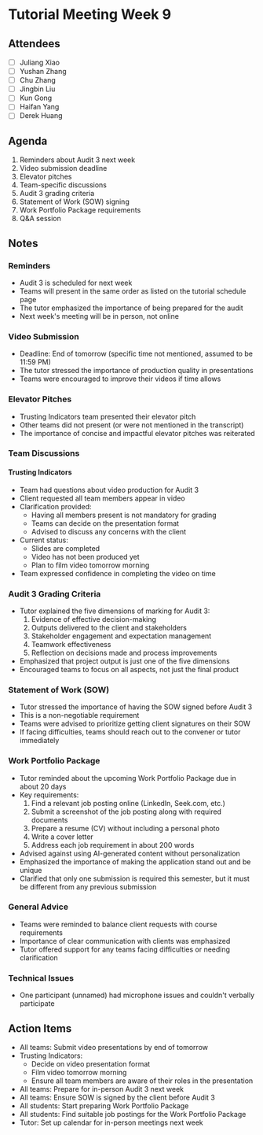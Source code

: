 # Tutorial Meeting Week 9

## Attendees
- [ ] Juliang Xiao
- [ ] Yushan Zhang  
- [ ] Chu Zhang
- [ ] Jingbin Liu
- [ ] Kun Gong
- [ ] Haifan Yang
- [ ] Derek Huang

## Agenda

1. Reminders about Audit 3 next week
2. Video submission deadline 
3. Elevator pitches
4. Team-specific discussions
5. Audit 3 grading criteria
6. Statement of Work (SOW) signing
7. Work Portfolio Package requirements
8. Q&A session

## Notes

### Reminders

- Audit 3 is scheduled for next week
- Teams will present in the same order as listed on the tutorial schedule page
- The tutor emphasized the importance of being prepared for the audit
- Next week's meeting will be in person, not online

### Video Submission

- Deadline: End of tomorrow (specific time not mentioned, assumed to be 11:59 PM)
- The tutor stressed the importance of production quality in presentations
- Teams were encouraged to improve their videos if time allows

### Elevator Pitches

- Trusting Indicators team presented their elevator pitch
- Other teams did not present (or were not mentioned in the transcript)
- The importance of concise and impactful elevator pitches was reiterated

### Team Discussions

#### Trusting Indicators

- Team had questions about video production for Audit 3
- Client requested all team members appear in video
- Clarification provided:
  - Having all members present is not mandatory for grading
  - Teams can decide on the presentation format
  - Advised to discuss any concerns with the client
- Current status:
  - Slides are completed
  - Video has not been produced yet
  - Plan to film video tomorrow morning
- Team expressed confidence in completing the video on time

### Audit 3 Grading Criteria

- Tutor explained the five dimensions of marking for Audit 3:
  1. Evidence of effective decision-making
  2. Outputs delivered to the client and stakeholders
  3. Stakeholder engagement and expectation management
  4. Teamwork effectiveness
  5. Reflection on decisions made and process improvements
- Emphasized that project output is just one of the five dimensions
- Encouraged teams to focus on all aspects, not just the final product

### Statement of Work (SOW)

- Tutor stressed the importance of having the SOW signed before Audit 3
- This is a non-negotiable requirement
- Teams were advised to prioritize getting client signatures on their SOW
- If facing difficulties, teams should reach out to the convener or tutor immediately

### Work Portfolio Package

- Tutor reminded about the upcoming Work Portfolio Package due in about 20 days
- Key requirements:
  1. Find a relevant job posting online (LinkedIn, Seek.com, etc.)
  2. Submit a screenshot of the job posting along with required documents
  3. Prepare a resume (CV) without including a personal photo
  4. Write a cover letter
  5. Address each job requirement in about 200 words
- Advised against using AI-generated content without personalization
- Emphasized the importance of making the application stand out and be unique
- Clarified that only one submission is required this semester, but it must be different from any previous submission

### General Advice

- Teams were reminded to balance client requests with course requirements
- Importance of clear communication with clients was emphasized
- Tutor offered support for any teams facing difficulties or needing clarification

### Technical Issues

- One participant (unnamed) had microphone issues and couldn't verbally participate

## Action Items

- All teams: Submit video presentations by end of tomorrow
- Trusting Indicators: 
  - Decide on video presentation format
  - Film video tomorrow morning
  - Ensure all team members are aware of their roles in the presentation
- All teams: Prepare for in-person Audit 3 next week
- All teams: Ensure SOW is signed by the client before Audit 3
- All students: Start preparing Work Portfolio Package
- All students: Find suitable job postings for the Work Portfolio Package
- Tutor: Set up calendar for in-person meetings next week

